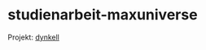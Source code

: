 # studienarbeit-maxuniverse

Projekt: [dynkell](https://git.maxuniverse.de/mxu/dynkell.git "MaxUniverse - GitLab")
